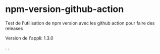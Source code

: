 # npm-version-github-action
Test de l'utilisation de npm version avec les github action pour faire des releases

Version de l'appli: 1.3.0

.
.
